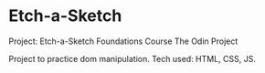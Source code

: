 # Etch-a-Sketch

Project: Etch-a-Sketch
Foundations Course
The Odin Project

Project to practice dom manipulation.
Tech used: HTML, CSS, JS.
